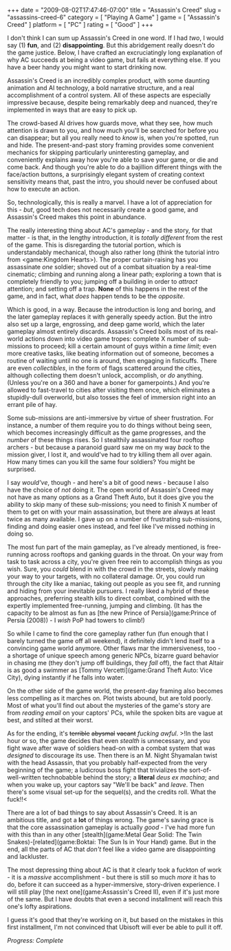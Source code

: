 +++
date = "2009-08-02T17:47:46-07:00"
title = "Assassin's Creed"
slug = "assassins-creed-6"
category = [ "Playing A Game" ]
game = [ "Assassin's Creed" ]
platform = [ "PC" ]
rating = [ "Good" ]
+++

I don't think I can sum up Assassin's Creed in one word.  If I had <i>two</i>, I would say (1) <b>fun</b>, and (2) <b>disappointing</b>.  But this abridgement really doesn't do the game justice.  Below, I have crafted an excruciatingly long explanation of why AC succeeds at being a video game, but fails at everything else.  If you have a beer handy you might want to start drinking now.

Assassin's Creed is an incredibly complex product, with some daunting animation and AI technology, a bold narrative structure, and a real accomplishment of a control system.  All of these aspects are especially impressive because, despite being remarkably deep and nuanced, they're implemented in ways that are easy to pick up.

The crowd-based AI drives how guards move, what they see, how much attention is drawn to you, and how much you'll be searched for before you can disappear; but all you really need to <i>know</i> is, when you're spotted, run and hide.  The present-and-past story framing provides some convenient mechanics for skipping particularly uninteresting gameplay, and conveniently explains away how you're able to save your game, or die and come back.  And though you're able to do a bajillion different things with the face/action buttons, a surprisingly elegant system of creating context sensitivity means that, past the intro, you should never be confused about how to execute an action.

So, technologically, this is really a marvel.  I have a lot of appreciation for this - <i>but</i>, good tech does not necessarily create a good game, and Assassin's Creed makes this point in abundance.

The really interesting thing about AC's gameplay - and the story, for that matter - is that, in the lengthy introduction, it is <i>totally different</i> from the rest of the game.  This is disregarding the tutorial portion, which is understandably mechanical, though also rather long (think the tutorial intro from <game:Kingdom Hearts>).  The proper curtain-raising has you assassinate <i>one</i> soldier; shoved out of a combat situation by a real-time cinematic; climbing and running along a linear path; exploring a town that is completely friendly to you; jumping off a building in order to <i>attract</i> attention; and setting off a trap.  <b>None</b> of this happens in the rest of the game, and in fact, what <i>does</i> happen tends to be the <i>opposite</i>.

Which is good, in a way.  Because the introduction is long and boring, and the later gameplay replaces it with generally speedy action.  But the intro also set up a large, engrossing, and deep game world, which the later gameplay almost entirely discards.  Assassin's Creed boils most of its real-world actions down into video game tropes: complete X number of sub-missions to proceed; kill a certain amount of guys within a <i>time limit</i>; even more creative tasks, like beating information out of someone, becomes a routine of waiting until no one is around, then engaging in fisticuffs.  There are even <i>collectibles</i>, in the form of flags scattered around the cities, although collecting them doesn't unlock, accomplish, or <i>do</i> anything.  (Unless you're on a 360 and have a boner for gamerpoints.)  And you're allowed to fast-travel to cities after visiting them once, which eliminates a stupidly-dull overworld, but also tosses the feel of immersion right into an errant pile of hay.

Some sub-missions are anti-immersive by virtue of sheer frustration.  For instance, a number of them require you to do things without being seen, which becomes increasingly difficult as the game progresses, and the <i>number</i> of these things rises.  So I stealthily assassinated four rooftop archers - but because a paranoid guard saw me on my way <i>back</i> to the mission giver, I lost it, and would've had to try killing them all over again.  How many times can you kill the same four soldiers?  You might be surprised.

I say <i>would've</i>, though - and here's a bit of good news - because I also have the choice of <i>not</i> doing it.  The open world of Assassin's Creed may not have as many options as a Grand Theft Auto, but it does give you the ability to skip many of these sub-missions; you need to finish X number of them to get on with your main assassination, but there are always at least twice as many available.  I gave up on a number of frustrating sub-missions, finding and doing easier ones instead, and feel like I've missed nothing in doing so.

The most fun part of the main gameplay, as I've already mentioned, is free-running across rooftops and ganking guards in the throat.  On your way from task to task across a city, you're given free rein to accomplish things as you wish.  Sure, you <i>could</i> blend in with the crowd in the streets, slowly making your way to your targets, with no collateral damage.  Or, you could run through the city like a maniac, taking out people as you see fit, and running and hiding from your inevitable pursuers.  I really liked a hybrid of these approaches, preferring stealth kills to direct combat, combined with the expertly implemented free-running, jumping and climbing.  (It has the capacity to be almost as fun as [the new Prince of Persia](game:Prince of Persia (2008)) - I <i>wish</i> PoP had towers to climb!)

So while I came to find the core gameplay rather fun (fun enough that I barely turned the game off all weekend), it definitely didn't lend itself to a convincing game world anymore.  Other flaws mar the immersiveness, too - a shortage of unique speech among generic NPCs, bizarre guard behavior in chasing me (they don't jump off buildings, they <i>fall</i> off), the fact that Altair is as good a swimmer as [Tommy Vercetti](game:Grand Theft Auto: Vice City), dying instantly if he falls into water.

On the other side of the game world, the present-day framing also becomes less compelling as it marches on.  Plot twists abound, but are told poorly.  Most of what you'll find out about the mysteries of the game's story are from <i>reading email</i> on your captors' PCs, while the spoken bits are vague at best, and stilted at their worst.

As for the ending, it's <s>terrible</s> <s>abysmal</s> <s>vacant</s> <i>fucking awful</i>.  >!In the last hour or so, the game decides that even <i>stealth</i> is unnecessary, and you fight wave after wave of soldiers head-on with a combat system that was <i>designed</i> to discourage its use.  Then there is an M. Night Shyamalan twist with the head Assassin, that you probably half-expected from the very beginning of the game; a ludicrous boss fight that trivializes the sort-of-well-written technobabble behind the story; a <b>literal</b> <i>deus ex machina</i>; and when you wake up, your captors say "We'll be back" and <i>leave</i>.  Then there's some visual set-up for the sequel(s), and the credits roll.  What the fuck!!<

There are a lot of bad things to say about Assassin's Creed.  It is an ambitious title, and got a <b>lot</b> of things wrong.  The game's saving grace is that the core assassination gameplay is actually <i>good</i> - I've had more fun with this than in any other [stealth](game:Metal Gear Solid: The Twin Snakes)-[related](game:Boktai: The Sun Is in Your Hand) game.  But in the end, all the parts of AC that <i>don't</i> feel like a video game are disappointing and lackluster.

The most depressing thing about AC is that it clearly took a fuckton of work - it is a <i>massive</i> accomplishment - but there is still so much <i>more</i> it has to do, before it can succeed as a hyper-immersive, story-driven experience.  I will still play [the next one](game:Assassin's Creed II), even if it's just more of the same.  But I have doubts that even a second installment will reach this one's lofty aspirations.

I guess it's good that they're working on it, but based on the mistakes in this first installment, I'm not convinced that Ubisoft will ever be able to pull it off.

<i>Progress: Complete</i>